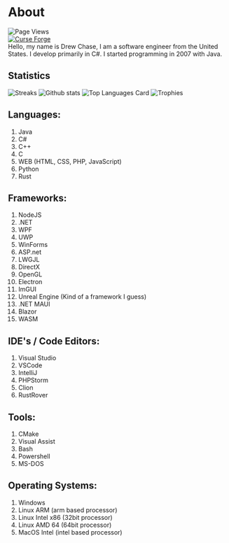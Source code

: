 # About
![Page Views](https://komarev.com/ghpvc/?username=drew-chase&label=Profile%20views&color=0e75b6&style=flat)   
[![Curse Forge](https://cf.way2muchnoise.eu/author/DrewChase.svg)](https://legacy.curseforge.com/members/DrewChase/projects)   
Hello, my name is Drew Chase, I am a software engineer from the United States.  I develop primarily in C#.  I started programming in 2007 with Java.

## Statistics
![Streaks](https://github-readme-streak-stats.herokuapp.com/?user=drew-chase&theme=radical&hide_border=true)
![Github stats](https://github-readme-stats.vercel.app/api?username=drew-chase&theme=radical&show_icons=true&count_private=true&include_all_commits=true&hide_border=true)
![Top Languages Card](https://github-readme-stats.vercel.app/api/top-langs/?username=drew-chase&theme=radical&hide_border=true&hide=CSS,ShaderLab,HTML,HLSL)
![Trophies](https://github-profile-trophy.vercel.app/?username=drew-chase&theme=radical)   


## Languages:
1. Java
2. C#
3. C++
4. C
5. WEB (HTML, CSS, PHP, JavaScript)
6. Python
7. Rust

## Frameworks:
1. NodeJS
2. .NET
3. WPF
4. UWP
5. WinForms
6. ASP.net
7. LWGJL
8. DirectX
9. OpenGL
10. Electron
11. ImGUI
12. Unreal Engine (Kind of a framework I guess)
13. .NET MAUI
14. Blazor
15. WASM

## IDE's / Code Editors:
1. Visual Studio
2. VSCode
3. IntelliJ
4. PHPStorm
5. Clion
6. RustRover

## Tools:
1. CMake
2. Visual Assist
3. Bash
4. Powershell
5. MS-DOS

## Operating Systems:
1. Windows
2. Linux ARM (arm based processor)
3. Linux Intel x86 (32bit processor)
4. Linux AMD 64 (64bit processor)
5. MacOS Intel (intel based processor)
